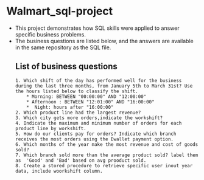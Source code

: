 # Walmart_sql-project
* This project demonstrates how SQL skills were applied to answer specific business problems.
* The business questions are listed below, and the answers are available in the same repository as the SQL file.
  ## List of business questions
      1. Which shift of the day has performed well for the business during the last three months, from January 5th to March 31st? Use the hours listed below to classify the shift.
          * Morning: BETWEEN "00:00:00" AND "12:00:00"
          * Afternoon : BETWEEN "12:01:00" AND "16:00:00"
          *  Night: hours after "16:00:00"
      2. Which product line had the largest revenue?
      3. Which city gets more orders,indicate the workshift?
      4. Indicate the maximum and minimum number of orders for each product line by workshift.
      5. How do our clients pay for orders? Indicate which branch receives the most orders using the Ewallet payment option.
      6. Which months of the year make the most revenue and cost of goods sold?
      7. Which branch sold more than the average product sold? label them as  'Good' and 'Bad' based on avg prooduct sold.
      8. Create a stored procedure to retrieve specific user inout year data, include woorkshift column. 
